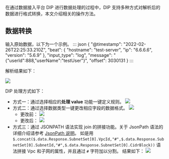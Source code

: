 在通过数据接入平台 DIP 进行数据处理的过程中，DIP 支持多种方式对解析后的数据进行格式转换，本文介绍相关的操作方法。

## 数据转换

输入原始数据，以下为一个示例。
<dx-codeblock>
:::  json
{
    "@timestamp": "2022-02-26T22:25:33.210Z",
    "beat": {
        "hostname": "test-server",
        "ip": "6.6.6.6",
        "version": "5.6.9"
    },
    "input_type": "log",
    "message": "{\"userId\":888,\"userName\":\"testUser\"}",
    "offset": 3030131
}
:::
</dx-codeblock>


解析结果如下：

![](https://qcloudimg.tencent-cloud.cn/raw/39dc2f078d3bdeea2d6d5081b8719c3d.png)



DIP 处理方式如下：

- 方式一：通过选择相应的**处理 value** 功能一键定义规则。
![](https://qcloudimg.tencent-cloud.cn/raw/155b9da658fa797264b609270c5db90d.png)
- 方式二：通过选择数据类型一键更改相应字段的数据格式。
![](https://qcloudimg.tencent-cloud.cn/raw/efa63b7323bd5d85c94fff1870ab0052.png)
	- 更改前：
![](https://qcloudimg.tencent-cloud.cn/raw/e85462fece668ff29befad1385aee9ce.png)
	- 更改后：
![](https://qcloudimg.tencent-cloud.cn/raw/484faa401bab8c16d3fcaa6ef9834908.png)
- 方式三：通过  JSONPATH 语法实现 join 的拼接功能。关于 JsonPath 语法的详细介绍请参考 [JsonPath 说明](https://cloud.tencent.com/document/product/1591/77087)。
如是用`$.concat($.data.Response.SubnetSet[0].VpcId,"#",$.data.Response.SubnetSet[0].SubnetId,"#",$.data.Response.SubnetSet[0].CidrBlock))` 语法拼接 Vpc 和子网的属性，并且通过 `#` 字符加以分割。
结果如下：
![](https://qcloudimg.tencent-cloud.cn/raw/0b4d0271285be74a7842befc2a916a2c.png)

